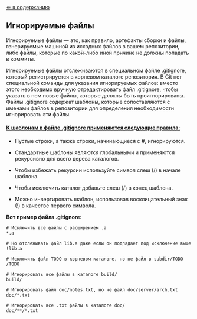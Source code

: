 [&lArr; к содержанию](readme.md)

## Игнорируемые файлы

Игнорируемые файлы — это, как правило, артефакты сборки и файлы, генерируемые машиной из исходных файлов в вашем репозитории, либо файлы, которые по какой-либо иной причине не должны попадать в коммиты. 

Игнорируемые файлы отслеживаются в специальном файле .gitignore, который регистрируется в корневом каталоге репозитория. В Git нет специальной команды для указания игнорируемых файлов: вместо этого необходимо вручную отредактировать файл .gitignore, чтобы указать в нем новые файлы, которые должны быть проигнорированы. Файлы .gitignore содержат шаблоны, которые сопоставляются с именами файлов в репозитории для определения необходимости игнорировать эти файлы.

#### <u>К шаблонам в файле .gitignore применяются следующие правила:</u>

+ Пустые строки, а также строки, начинающиеся с #, игнорируются.

+ Стандартные шаблоны являются глобальными и применяются рекурсивно для всего дерева каталогов.

+ Чтобы избежать рекурсии используйте символ слеш (/) в начале шаблона.

+ Чтобы исключить каталог добавьте слеш (/) в конец шаблона.

+ Можно инвертировать шаблон, использовав восклицательный знак (!) в качестве первого символа.


**Вот пример файла .gitignore:**

~~~ 
# Исключить все файлы с расширением .a
*.a

# Но отслеживать файл lib.a даже если он подпадает под исключение выше
!lib.a

# Исключить файл TODO в корневом каталоге, но не файл в subdir/TODO
/TODO

# Игнорировать все файлы в каталоге build/
build/

# Игнорировать файл doc/notes.txt, но не файл doc/server/arch.txt
doc/*.txt

# Игнорировать все .txt файлы в каталоге doc/
doc/**/*.txt
~~~ 
